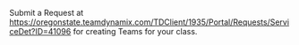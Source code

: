 
Submit a Request at https://oregonstate.teamdynamix.com/TDClient/1935/Portal/Requests/ServiceDet?ID=41096 for creating Teams for your class.
